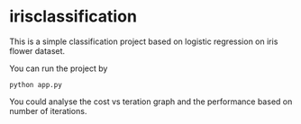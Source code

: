 # irisclassification 
This is a simple classification project based on logistic regression on iris flower dataset.

You can run the project by 
```
python app.py
```

You could analyse the cost vs teration graph and the performance based on number of iterations.